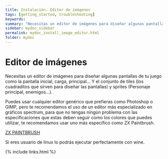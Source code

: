 ```yaml
---
title: Instalación. Editor de imágenes
tags: [getting_started, troubleshooting]
keywords:
summary: "Necesitas un editor de imágenes para diseñar algunas pantallas de tu juego como la pantalla inicial, carga, principal... Y el conjunto de tiles (los cuadraditos que sirven para diseñar las pantallas) y sprites (Personaje principal, enemigos...)."
sidebar: mydoc_sidebar
permalink: mydoc_install_image_editor.html
folder: mydoc
---
```


# Editor de imágenes

Necesitas un editor de imágenes para diseñar algunas pantallas de tu juego como la pantalla inicial, carga, principal... Y el conjunto de tiles (los cuadraditos que sirven para diseñar las pantallas) y sprites (Personaje principal, enemigos...).

Puedes usar cualquier editor genérico que prefieras como Photoshop o GIMP, pero te recomendamos el uso de un editor más especializado en gráficos spectrum, para que no tengas ningún problema con las especificaciones que estas deben seguir como los colores que puedes utilizar, te recomendamos usar uno más específico como ZX Paintbrush.

[ZX PAINTBRUSH](https://sourcesolutions.itch.io/zx-paintbrush)

Si eres usuario de linux lo podrás ejecutar perfectamente con wine.

{% include links.html %}